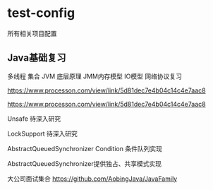 # test-config
所有相关项目配置



Java基础复习
--------------------------------
多线程
集合
JVM 底层原理
JMM内存模型
IO模型
网络协议复习

https://www.processon.com/view/link/5d81dec7e4b04c14c4e7aac8

https://www.processon.com/view/link/5d81dec7e4b04c14c4e7aac8


Unsafe 待深入研究

LockSupport 待深入研究

AbstractQueuedSynchronizer Condition 条件队列实现

AbstractQueuedSynchronizer提供独占、共享模式实现





大公司面试集合
https://github.com/AobingJava/JavaFamily
